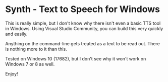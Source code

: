 # Synth - Text to Speech for Windows

This is really simple, but I don't know why there isn't even a basic TTS tool in Windows.  Using Visual Studio Community, you can build this very quickly and easily.

Anything on the command-line gets treated as a text to be read out.  There is nothing more to it than this.

Tested on Windows 10 (17682), but I don't see why it won't work on Windows 7 or 8 as well.

Enjoy!
